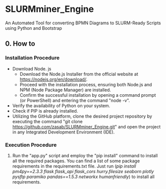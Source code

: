 # SLURMminer_Engine
An Automated Tool for converting BPMN Diagrams to SLURM-Ready Scripts using Python and Bootstrap

## 0. How to

### Installation Procedure

- Download Node. js 
    - Download the Node.js Installer from the official website at https://nodejs.org/en/download/.
    - Proceed with the installation process, ensuring both Node.js and NPM (Node Package Manager) are installed.
    - Confirm the successful installation by opening a command prompt (or PowerShell) and entering the command "node -v".
- Verify the availability of Python on your system.
- Check if PIP is already installed.
- Utilizing the GitHub platform, clone the desired project repository by executing the command "git clone https://github.com/zasab/SLURMminer_Engine.git" and open the project in any Integrated Development Environment (IDE).

### Execution Procedure

1. Run the "app.py" script and employ the "pip install" command to install all the required packages. You can find a list of some package requirements in the requirements.txt file. Just run (*pip install pm4py==2.3.3 flask flask_api flask_cors hurry.filesize seaborn plotly pysftp paramiko pandas==1.5.3 networkx humanfriendly*) to install all requirements.
